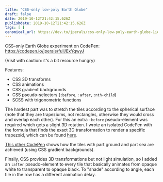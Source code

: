 ```yaml
---
title: "CSS-only low-poly Earth Globe"
draft: false
date: 2019-10-12T21:42:15.626Z
publishdate: 2019-10-12T21:42:15.626Z
tags: [ ]
canonical_url: https://dev.to/jperals/css-only-low-poly-earth-globe-1idc
---
```

CSS-only Earth Globe experiment on CodePen: https://codepen.io/jperals/full/ExYqwyJ

(Visit with caution: it's a bit resource hungry)

Features:

- CSS 3D transforms
- CSS animations
- CSS gradient backgrounds
- CSS pseudo-selectors (`:before`, `:after`, `:nth-child`)
- SCSS with trigonometric functions

The hardest part was to stretch the tiles according to the spherical surface (note that they are trapeziums, not rectangles, otherwise they would cross and overlap each other). For this an extra `:before` pseudo-element was required which gets a slight 3D rotation. I wrote an isolated CodePen with the formula that finds the exact 3D transformation to render a specific trapezoid, which can be found [here](https://codepen.io/jperals/pen/WNeBqBG).

[This other CodePen](https://codepen.io/jperals/pen/eYObWYW) shows how the tiles with part ground and part sea are achieved (using CSS gradient backgrounds).

Finally, CSS provides 3D transformations but not light simulation, so I added an `:after` pseudo-element to every tile that basically animates from opaque white to transparent to opaque black. To "shade" according to angle, each tile in the row has a different animation delay.
    